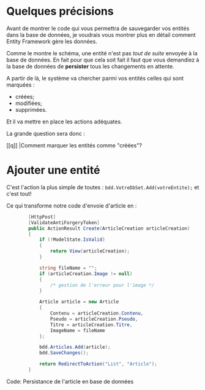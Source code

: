 # Quelques précisions

Avant de montrer le code qui vous permettra de sauvegarder vos entités dans la base de données, je voudrais vous montrer plus en détail comment Entity Framework gère les données.


Comme le montre le schéma, une entité n'est pas *tout de suite* envoyée à la base de données. En fait pour que cela soit fait il faut que vous demandiez à la base de données de **persister** tous les changements en attente.

A partir de là, le système va chercher parmi vos entités celles qui sont marquées :

- créées;
- modifiées;
- supprimées.

Et il va mettre en place les actions adéquates.

La grande question sera donc :

[[q]]
|Comment marquer les entités comme "créées"?

# Ajouter une entité

C'est l'action la plus simple de toutes : `bdd.VotreDbSet.Add(votreEntite);` et c'est tout!

Ce qui transforme notre code d'envoie d'article en :

```csharp hl_lines="24-25"
        [HttpPost]
        [ValidateAntiForgeryToken]
        public ActionResult Create(ArticleCreation articleCreation)
        {
            if (!ModelState.IsValid)
            {
                return View(articleCreation);
            }

            string fileName = "";
            if (articleCreation.Image != null)
            {
                /* gestion de l'erreur pour l'image */
            }

            Article article = new Article
            {
                Contenu = articleCreation.Contenu,
                Pseudo = articleCreation.Pseudo,
                Titre = articleCreation.Titre,
                ImageName = fileName
            };

            bdd.Articles.Add(article);
            bdd.SaveChanges();

            return RedirectToAction("List", "Article");
        }
```
Code: Persistance de l'article en base de données

